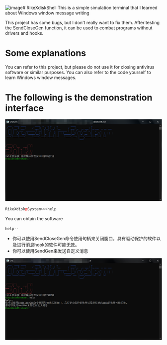 ![image](https://github.com/WhiteFoxLinux/RikeXdiskShell/assets/151636139/280b6418-f39c-454c-87d0-0cd47172326d)# RikeXdiskShell
This is a simple simulation terminal that I learned about Windows window message writing

This project has some bugs, but I don't really want to fix them. After testing the SendCloseGen function, it can be used to combat programs without drivers and hooks.

# Some explanations
You can refer to this project, but please do not use it for closing antivirus software or similar purposes. You can also refer to the code yourself to learn Windows window messages.

# The following is the demonstration interface
![image](https://github.com/WhiteFoxLinux/RikeXdiskShell/blob/main/Resources%20you%20don't%20need./1.png)
```cpp
RikeXdisk@System>>>help
```

You can obtain the software

`help--`
* 你可以使用SendCloseGen命令使用句柄来关闭窗口，具有驱动保护的软件以及进行消息hook的软件可能无效。
* 你可以使用SendGen来发送自定义消息

![image](https://github.com/WhiteFoxLinux/RikeXdiskShell/blob/main/Resources%20you%20don't%20need./2.png)
